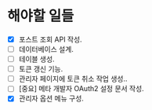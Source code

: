 # 해야할 일들

- [X] 포스트 조회 API 작성.
- [ ] 데이터베이스 설계.
- [ ] 테이블 생성.
- [ ] 토큰 갱신 기능.
- [ ] 관리자 페이지에 토큰 취소 작업 생성..
- [ ] [중요] 메타 개발자 OAuth2 설정 문서 작성.
- [X] 관리자 옵션 메뉴 구성.

